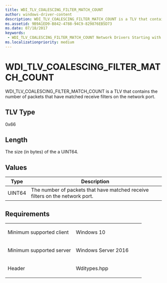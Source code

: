 ```yaml
---
title: WDI_TLV_COALESCING_FILTER_MATCH_COUNT
author: windows-driver-content
description: WDI_TLV_COALESCING_FILTER_MATCH_COUNT is a TLV that contains the number of packets that have matched receive filters on the network port.
ms.assetid: 9B9A1ED9-B842-4788-94C9-829876EB5D73
ms.date: 07/18/2017
keywords:
 - WDI_TLV_COALESCING_FILTER_MATCH_COUNT Network Drivers Starting with Windows Vista
ms.localizationpriority: medium
---
```


# WDI\_TLV\_COALESCING\_FILTER\_MATCH\_COUNT


WDI\_TLV\_COALESCING\_FILTER\_MATCH\_COUNT is a TLV that contains the number of packets that have matched receive filters on the network port.

## TLV Type


0x66

## Length


The size (in bytes) of the a UINT64.

## Values


| Type   | Description                                                                  |
|--------|------------------------------------------------------------------------------|
| UINT64 | The number of packets that have matched receive filters on the network port. |

 

Requirements
------------

<table>
<colgroup>
<col width="50%" />
<col width="50%" />
</colgroup>
<tbody>
<tr class="odd">
<td><p>Minimum supported client</p></td>
<td><p>Windows 10</p></td>
</tr>
<tr class="even">
<td><p>Minimum supported server</p></td>
<td><p>Windows Server 2016</p></td>
</tr>
<tr class="odd">
<td><p>Header</p></td>
<td>Wditypes.hpp</td>
</tr>
</tbody>
</table>

 

 





